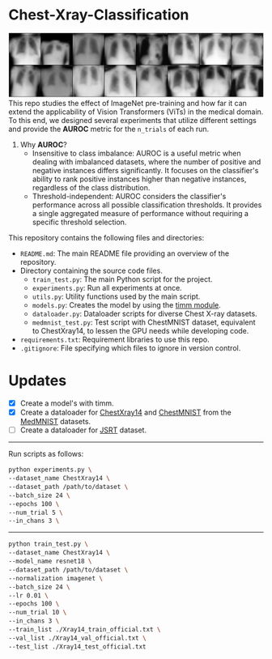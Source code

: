 # Chest-Xray-Classification

![ChestXray](./images/RandomSamples.svg)
This repo studies the effect of ImageNet pre-training and how far it can extend the applicability of Vision Transformers (ViTs) in the medical domain. To this end, we designed several experiments that utilize different settings and provide the __AUROC__ metric for the `n_trials` of each run.

1. Why __AUROC__? 
   - Insensitive to class imbalance: AUROC is a useful metric when dealing with imbalanced datasets, where the number of positive and negative instances differs significantly. It focuses on the classifier's ability to rank positive instances higher than negative instances, regardless of the class distribution.
   - Threshold-independent: AUROC considers the classifier's performance across all possible classification thresholds. It provides a single aggregated measure of performance without requiring a specific threshold selection.



This repository contains the following files and directories:

- `README.md`: The main README file providing an overview of the repository.
- Directory containing the source code files.
  - `train_test.py`: The main Python script for the project.
  - `experiments.py`: Run all experiments at once.
  - `utils.py`: Utility functions used by the main script.
  - `models.py`: Creates the model by using the [timm module](https://timm.fast.ai/).
  - `dataloader.py`: Dataloader scripts for diverse Chest X-ray datasets.
  - `medmnist_test.py`: Test script with ChestMNIST dataset, equivalent to ChestXray14, to lessen the GPU needs while developing code.
- `requirements.txt`: Requirement libraries to use this repo.
- `.gitignore`: File specifying which files to ignore in version control.

# Updates
- [x] Create a model's with timm.
- [x] Create a dataloader for [ChestXray14](https://www.cc.nih.gov/drd/summers.html) and [ChestMNIST](https://medmnist.com/) from the [MedMNIST](https://www.nature.com/articles/s41597-022-01721-8) datasets.
- [ ] Create a dataloader for [JSRT](http://db.jsrt.or.jp/eng.php) dataset.

---
Run scripts as follows:

```bash
python experiments.py \
--dataset_name ChestXray14 \
--dataset_path /path/to/dataset \
--batch_size 24 \
--epochs 100 \
--num_trial 5 \
--in_chans 3 \
```
---

```bash
python train_test.py \
--dataset_name ChestXray14 \
--model_name resnet18 \
--dataset_path /path/to/dataset \
--normalization imagenet \
--batch_size 24 \
--lr 0.01 \
--epochs 100 \
--num_trial 10 \
--in_chans 3 \
--train_list ./Xray14_train_official.txt \
--val_list ./Xray14_val_official.txt \
--test_list ./Xray14_test_official.txt
```